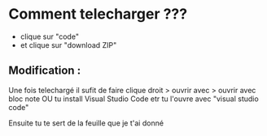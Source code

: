 # Comment telecharger ???

- clique sur "code"
- et clique sur "download ZIP"

## Modification :

Une fois telechargé il sufit de faire clique droit > ouvrir avec > ouvrir avec bloc note OU tu install Visual Studio Code etr tu l'ouvre avec "visual studio code"

Ensuite tu te sert de la feuille que je t'ai donné
